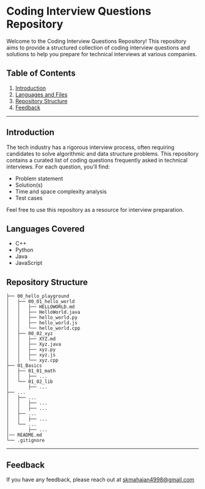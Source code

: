 # Coding Interview Questions Repository

Welcome to the Coding Interview Questions Repository! This repository aims to provide a structured collection of coding interview questions and solutions to help you prepare for technical interviews at various companies.

## Table of Contents

1. [Introduction](#introduction)
2. [Languages and Files](#languages-covered)
3. [Repository Structure](#repository-structure)
4. [Feedback](#feedback)

---

## Introduction

The tech industry has a rigorous interview process, often requiring candidates to solve algorithmic and data structure problems. This repository contains a curated list of coding questions frequently asked in technical interviews. For each question, you'll find:

- Problem statement
- Solution(s)
- Time and space complexity analysis
- Test cases

Feel free to use this repository as a resource for interview preparation.

## Languages Covered

- C++
- Python
- Java
- JavaScript

## Repository Structure

```
├── 00_hello_playground
│   ├── 00_01_hello_world
│   │   ├── HELLOWORLD.md
│   │   ├── HelloWorld.java
│   │   ├── hello_world.py
│   │   ├── hello_world.js
│   │   └── hello_world.cpp
│   ├── 00_02_xyz
│   │   ├── XYZ.md
│   │   ├── Xyz.java
│   │   ├── xyz.py
│   │   ├── xyz.js
│   │   └── xyz.cpp
├── 01_Basics
│   ├── 01_01_math
│   │   ├── ...
│   └── 01_02_lib
│       ├── ...
├── ...
│   ├── ...
│   │   ├── ...
│   │   ├── ...
│   ├── ...
│   │   ├── ...
│   └── ...
│       ├── ...
│── README.md
└── .gitignore
```

---
## Feedback

If you have any feedback, please reach out at skmahajan4998@gmail.com

